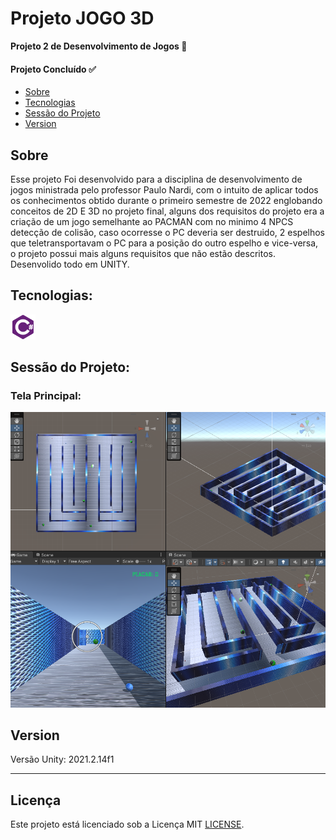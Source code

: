 <h1> Projeto JOGO 3D </h1>
<p><b>Projeto 2 de Desenvolvimento de Jogos 🧮</b></p>


<h4> 
	Projeto Concluído ✅
</h4>

<ul>
 <li><a href="#sobre">Sobre</a></li>
 <li><a href="#tecnologias">Tecnologias</a></li> 
 <li><a href="#sessao">Sessão do Projeto</a></li>
 <li><a href="#version">Version</a></li>  
</ul>

<h2 id="sobre">Sobre</h2>
<p>Esse projeto Foi desenvolvido para a disciplina de desenvolvimento de jogos ministrada pelo professor Paulo Nardi, com o intuito de aplicar todos os conhecimentos obtido durante o primeiro semestre de 2022 englobando conceitos de 2D E 3D no projeto final, alguns dos requisitos do projeto era a criação de um jogo semelhante ao PACMAN com no minimo 4 NPCS detecção de colisão, caso ocorresse o PC deveria ser destruido, 2 espelhos que teletransportavam o PC para a posição do outro espelho e vice-versa, o projeto possui mais alguns requisitos que não estão descritos.
Desenvolido todo em UNITY.</p>


<h2 id="tecnologias">Tecnologias:</h2>

<p>
  <img src="https://github.com/devicons/devicon/blob/master/icons/csharp/csharp-plain.svg" alt="VSCode" width="40" height="40"/><img                                                                                                                          
 
</p>

<h2 id="sessao">Sessão do Projeto:</h2>

<h3>Tela Principal:</h3>


![Começo](https://github.com/AlexDeSaran/Projeto_3D/blob/main/img.png)

<h2 id="version">Version</h2>
Versão Unity: 2021.2.14f1

---

## Licença

Este projeto está licenciado sob a Licença MIT [LICENSE](LICENSE).

 

